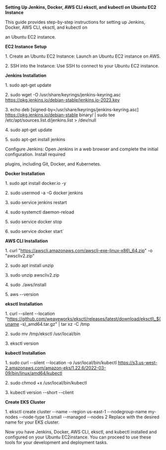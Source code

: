 

**Setting Up Jenkins, Docker, AWS CLI eksctl, and kubectl on Ubuntu EC2 Instance**

This guide provides step-by-step instructions for setting up Jenkins, Docker, AWS CLI, eksctl, and kubectl on

an Ubuntu EC2 instance.

**EC2 Instance Setup**

1\. Create an Ubuntu EC2 Instance: Launch an Ubuntu EC2 instance on AWS.

2\. SSH into the Instance: Use SSH to connect to your Ubuntu EC2 instance.

**Jenkins Installation**

1\. sudo apt-get update

2\. sudo wget -O /usr/share/keyrings/jenkins-keyring.asc https://pkg.jenkins.io/debian-stable/jenkins.io-2023.key

3\. echo deb [signed-by=/usr/share/keyrings/jenkins-keyring.asc] https://pkg.jenkins.io/debian-stable binary/ | sudo tee /etc/apt/sources.list.d/jenkins.list > /dev/null

4\. sudo apt-get update

5\. sudo apt-get install jenkins

Configure Jenkins: Open Jenkins in a web browser and complete the initial configuration. Install required

plugins, including Git, Docker, and Kubernetes.

**Docker Installation**

1\. sudo apt install docker.io -y

2\. sudo usermod -a -G docker jenkins

3\. sudo service jenkins restart

4\. sudo systemctl daemon-reload

5\. sudo service docker stop

6\. sudo service docker start`



**AWS CLI Installation**

1\. curl "https://awscli.amazonaws.com/awscli-exe-linux-x86\_64.zip" -o "awscliv2.zip"

2\. sudo apt install unzip

3\. sudo unzip awscliv2.zip

4\. sudo ./aws/install

5\. aws --version

**eksctl Installation**

1\. curl --silent --location "https://github.com/weaveworks/eksctl/releases/latest/download/eksctl\_$(uname -s)\_amd64.tar.gz" | tar xz -C /tmp

2\. sudo mv /tmp/eksctl /usr/local/bin

3\. eksctl version

**kubectl Installation**

1\. sudo curl --silent --location -o /usr/local/bin/kubectl https://s3.us-west-2.amazonaws.com/amazon-eks/1.22.6/2022-03-09/bin/linux/amd64/kubectl

2\. sudo chmod +x /usr/local/bin/kubectl

3\. kubectl version --short --client

**Create EKS Cluster**

1\. eksctl create cluster --name <Cluster-Name> --region us-east-1 --nodegroup-name my-nodes --node-type t3.small --managed --nodes 2
Replace with the desired name for your EKS cluster.

Now you have Jenkins, Docker, AWS CLI, eksctl, and kubectl installed and configured on your Ubuntu EC2instance. You can proceed to use these tools for your development and deployment tasks.


